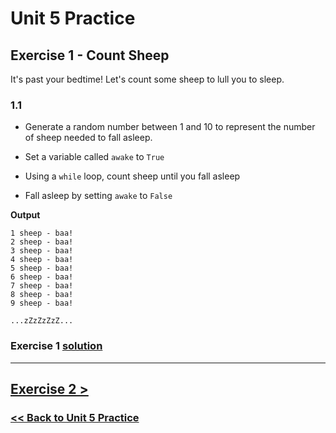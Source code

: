# Unit 5 Practice

## **Exercise 1 - Count Sheep**

It's past your bedtime! Let's count some sheep to lull you to sleep.

### **1.1**

- Generate a random number between 1 and 10 to represent the number of sheep needed to fall asleep.

- Set a variable called `awake` to `True`

- Using a `while` loop, count sheep until you fall asleep

- Fall asleep by setting `awake` to `False`

**Output**

    1 sheep - baa!
    2 sheep - baa!
    3 sheep - baa!
    4 sheep - baa!
    5 sheep - baa!
    6 sheep - baa!
    7 sheep - baa!
    8 sheep - baa!
    9 sheep - baa!

    ...zZzZzZzZ...

### Exercise 1 [solution](./solutions/exercise_1_solution.md)

---

## [Exercise 2 >](exercise_2.md)

### [<< Back to Unit 5 Practice](/practice/unit_5/)
